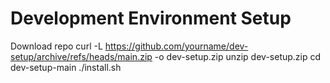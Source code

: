# Development Environment Setup

Download repo
curl -L https://github.com/yourname/dev-setup/archive/refs/heads/main.zip -o dev-setup.zip
unzip dev-setup.zip
cd dev-setup-main
./install.sh